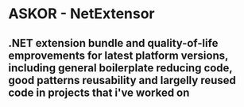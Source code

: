 # ASKOR - NetExtensor

<h2>
	.NET extension bundle and quality-of-life emprovements for latest platform versions, including
	general boilerplate reducing code, good patterns reusability and largelly reused code in projects
	that i've worked on
<h2/>
